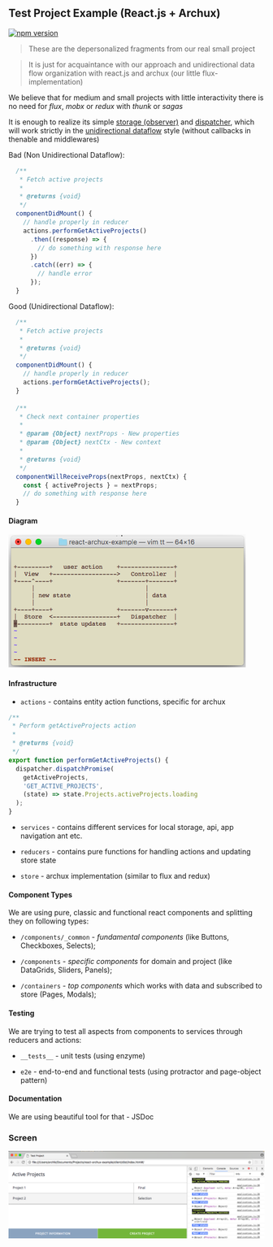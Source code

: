 ## Test Project Example (React.js + Archux)

[![npm version](https://img.shields.io/npm/v/react-archux-example.svg?style=flat-square)](https://npmjs.com/package/react-archux-example)

>These are the depersonalized fragments from our real small project

>It is just for acquaintance with our approach and unidirectional data flow organization with react.js and archux (our little flux-implementation)

We believe that for medium and small projects with little interactivity there is no need for *flux*, *mobx* or *redux* with *thunk* or *sagas*

It is enough to realize its simple [storage (observer)](https://github.com/archik408/react-archux-example/blob/master/client/app/src/store/Store.js) and [dispatcher](https://github.com/archik408/react-archux-example/blob/master/client/app/src/store/Dispatcher.js), which will work strictly in the [unidirectional dataflow](https://en.wikipedia.org/wiki/Dataflow_programming) style (without callbacks in thenable and middlewares)

Bad (Non Unidirectional Dataflow):
```javascript
  /**
   * Fetch active projects
   *
   * @returns {void}
   */
  componentDidMount() {
    // handle properly in reducer  
    actions.performGetActiveProjects()
      .then((response) => {
        // do something with response here
      })
      .catch((err) => {
        // handle error
      });
  }
```

Good (Unidirectional Dataflow):
```javascript
  /**
   * Fetch active projects
   *
   * @returns {void}
   */
  componentDidMount() {
    // handle properly in reducer  
    actions.performGetActiveProjects();
  }
  
  /**
   * Check next container properties
   * 
   * @param {Object} nextProps - New properties
   * @param {Object} nextCtx - New context
   * 
   * @returns {void}
   */
  componentWillReceiveProps(nextProps, nextCtx) {
    const { activeProjects } = nextProps;
    // do something with response here  
  }
```

#### Diagram

![screen img](https://raw.githubusercontent.com/archik408/react-archux-example/master/media/dgrm.png)
    
#### Infrastructure

+ `actions` - contains entity action functions, specific for archux

```javascript
/**
 * Perform getActiveProjects action
 *
 * @returns {void}
 */
export function performGetActiveProjects() {
  dispatcher.dispatchPromise(
    getActiveProjects,
    'GET_ACTIVE_PROJECTS',
    (state) => state.Projects.activeProjects.loading
  );
}
```

+ `services` - contains different services for local storage, api, app navigation ant etc.

+ `reducers` - contains pure functions for handling actions and updating store state

+ `store` - archux implementation (similar to flux and redux)


#### Component Types

We are using pure, classic and functional react components and splitting they on following types:

+ `/components/_common` - *fundamental components* (like Buttons, Checkboxes, Selects);

+ `/components` - *specific components* for domain and project (like DataGrids, Sliders, Panels);

+ `/containers` - *top components* which works with data and subscribed to store (Pages, Modals);

#### Testing

We are trying to test all aspects from components to services through reducers and actions:

+ `__tests__` - unit tests (using enzyme)

+ `e2e` - end-to-end and functional tests (using protractor and page-object pattern)

#### Documentation

We are using beautiful tool for that - JSDoc


### Screen

![screen img](https://raw.githubusercontent.com/archik408/react-archux-example/master/media/screen.png)
